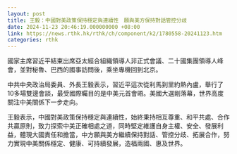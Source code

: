 ```yaml
---
layout: post
title: 王毅：中國對美政策保持穩定與連續性　願與美方保持對話管控分歧
date: 2024-11-23 20:46:19.000000000 +08:00
link: https://news.rthk.hk/rthk/ch/component/k2/1780558-20241123.htm
categories: rthk
---
```


國家主席習近平結束出席亞太經合組織領導人非正式會議、二十國集團領導人峰會，並對秘魯、巴西的國事訪問後，乘坐專機回到北京。

中共中央政治局委員、外長王毅表示，習近平這次從利馬到里約熱內盧，舉行了10多場雙邊會談，最受國際矚目的是中美元首會晤。美國大選剛落幕，世界高度關注中美關係下一步走向。

王毅表示，中國對美政策保持穩定與連續性，始終秉持相互尊重、和平共處、合作共贏原則，致力探索中美正確相處之道，同時堅定維護自身主權、安全、發展利益，體現大國責任和擔當，中方願與美方繼續保持對話、管控分歧、拓展合作，努力實現中美關係穩定、健康、可持續發展，造福兩國、惠及世界。

